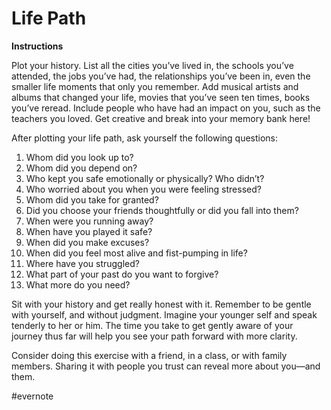 # Life Path

**Instructions**

Plot your history. List all the cities you’ve lived in, the schools you’ve attended, the jobs you’ve had, the relationships you’ve been in, even the smaller life moments that only you remember. Add musical artists and albums that changed your life, movies that you’ve seen ten times, books you’ve reread. Include people who have had an impact on you, such as the teachers you loved. Get creative and break into your memory bank here!

After plotting your life path, ask yourself the following questions:

1. Whom did you look up to?
2. Whom did you depend on?
3. Who kept you safe emotionally or physically? Who didn’t?
4. Who worried about you when you were feeling stressed?
5. Whom did you take for granted?
6. Did you choose your friends thoughtfully or did you fall into them?
7. When were you running away?
8. When have you played it safe?
9. When did you make excuses?
10. When did you feel most alive and fist-pumping in life?
11. Where have you struggled?
12. What part of your past do you want to forgive?
13. What more do you need?

Sit with your history and get really honest with it. Remember to be gentle with yourself, and without judgment. Imagine your younger self and speak tenderly to her or him. The time you take to get gently aware of your journey thus far will help you see your path forward with more clarity.

Consider doing this exercise with a friend, in a class, or with family members. Sharing it with people you trust can reveal more about you—and them.

\#evernote

